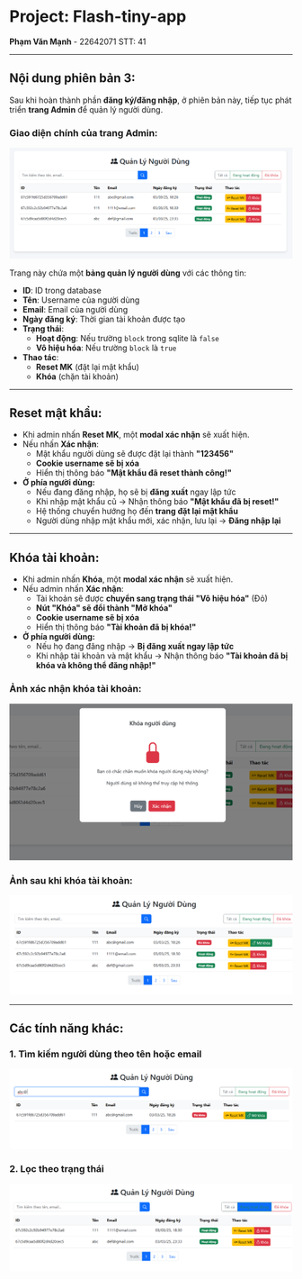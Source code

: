 # Project: Flash-tiny-app
**Phạm Văn Mạnh** - 22642071
STT: 41

---

## Nội dung phiên bản 3:

Sau khi hoàn thành phần **đăng ký/đăng nhập**, ở phiên bản này, tiếp tục phát triển **trang Admin** để quản lý người dùng.  

### Giao diện chính của trang Admin:
![Giao diện Admin](../public/images/v3_adminpage.png)  

Trang này chứa một **bảng quản lý người dùng** với các thông tin:  
- **ID**: ID trong database  
- **Tên**: Username của người dùng  
- **Email**: Email của người dùng  
- **Ngày đăng ký**: Thời gian tài khoản được tạo  
- **Trạng thái**:  
  - **Hoạt động**: Nếu trường `block` trong sqlite là `false`  
  - **Vô hiệu hóa**: Nếu trường `block` là `true`  
- **Thao tác**:  
  - **Reset MK** (đặt lại mật khẩu)  
  - **Khóa** (chặn tài khoản)  

---

## Reset mật khẩu:
- Khi admin nhấn **Reset MK**, một **modal xác nhận** sẽ xuất hiện.  
- Nếu nhấn **Xác nhận**:  
  - Mật khẩu người dùng sẽ được đặt lại thành **"123456"**  
  - **Cookie username sẽ bị xóa**  
  - Hiển thị thông báo **"Mật khẩu đã reset thành công!"**  
- **Ở phía người dùng:**  
  - Nếu đang đăng nhập, họ sẽ bị **đăng xuất** ngay lập tức  
  - Khi nhập mật khẩu cũ → Nhận thông báo **"Mật khẩu đã bị reset!"**  
  - Hệ thống chuyển hướng họ đến **trang đặt lại mật khẩu**  
  - Người dùng nhập mật khẩu mới, xác nhận, lưu lại → **Đăng nhập lại**  

---

## Khóa tài khoản:
- Khi admin nhấn **Khóa**, một **modal xác nhận** sẽ xuất hiện.  
- Nếu admin nhấn **Xác nhận**:  
  - Tài khoản sẽ được **chuyển sang trạng thái "Vô hiệu hóa"** (Đỏ)  
  - **Nút "Khóa" sẽ đổi thành "Mở khóa"**  
  - **Cookie username sẽ bị xóa**  
  - Hiển thị thông báo **"Tài khoản đã bị khóa!"**  
- **Ở phía người dùng:**  
  - Nếu họ đang đăng nhập → **Bị đăng xuất ngay lập tức**  
  - Khi nhập tài khoản và mật khẩu → Nhận thông báo **"Tài khoản đã bị khóa và không thể đăng nhập!"**  

### Ảnh xác nhận khóa tài khoản:
![Modal xác nhận](../public/images/v3_confirmlockacc.png)  

### Ảnh sau khi khóa tài khoản:
![Sau khi khóa](../public/images/v3_afterlock.png)  

---

## Các tính năng khác:
### 1. **Tìm kiếm người dùng** theo tên hoặc email  
![Tìm kiếm](../public/images/v3_search.png)  

### 2. **Lọc theo trạng thái**  
![Lọc theo trạng thái](../public/images/v3_filter.png)  
